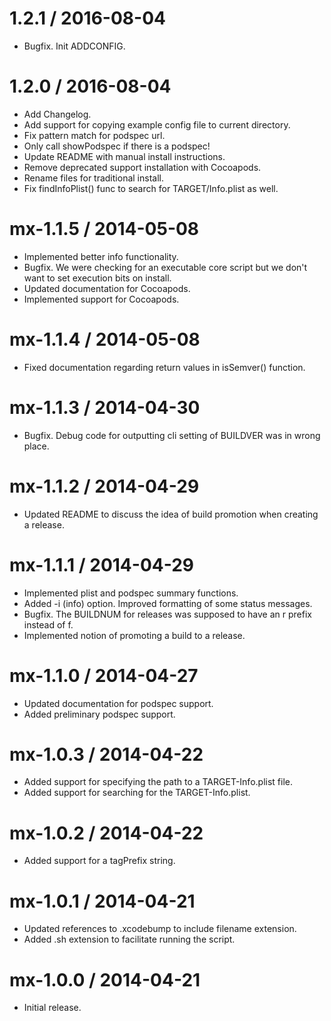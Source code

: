 
1.2.1 / 2016-08-04
==================

  * Bugfix. Init ADDCONFIG.

1.2.0 / 2016-08-04
==================

  * Add Changelog.
  * Add support for copying example config file to current directory.
  * Fix pattern match for podspec url.
  * Only call showPodspec if there is a podspec!
  * Update README with manual install instructions.
  * Remove deprecated support installation with Cocoapods.
  * Rename files for traditional install.
  * Fix findInfoPlist() func to search for TARGET/Info.plist as well.

mx-1.1.5 / 2014-05-08
=====================

  * Implemented better info functionality.
  * Bugfix. We were checking for an executable core script but we don't want to set execution bits on install.
  * Updated documentation for Cocoapods.
  * Implemented support for Cocoapods.

mx-1.1.4 / 2014-05-08
=====================

  * Fixed documentation regarding return values in isSemver() function.

mx-1.1.3 / 2014-04-30
=====================

  * Bugfix. Debug code for outputting cli setting of BUILDVER was in wrong place.

mx-1.1.2 / 2014-04-29
=====================

  * Updated README to discuss the idea of build promotion when creating a release.

mx-1.1.1 / 2014-04-29
=====================

  * Implemented plist and podspec summary functions.
  * Added -i (info) option. Improved formatting of some status messages.
  * Bugfix. The BUILDNUM for releases was supposed to have an r prefix instead of f.
  * Implemented notion of promoting a build to a release.

mx-1.1.0 / 2014-04-27
=====================

  * Updated documentation for podspec support.
  * Added preliminary podspec support.

mx-1.0.3 / 2014-04-22
=====================

  * Added support for specifying the path to a TARGET-Info.plist file.
  * Added support for searching for the TARGET-Info.plist. 

mx-1.0.2 / 2014-04-22
=====================

  * Added support for a tagPrefix string.

mx-1.0.1 / 2014-04-21
=====================

  * Updated references to .xcodebump to include filename extension.
  * Added .sh extension to facilitate running the script.

mx-1.0.0 / 2014-04-21
=====================

  * Initial release.
